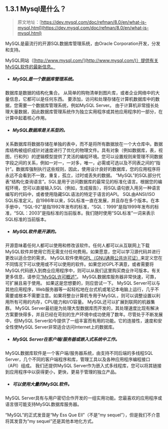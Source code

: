 ## 1.3.1 Mysql是什么？

> 原文地址：[https://dev.mysql.com/doc/refman/8.0/en/what-is-mysql.html](https://dev.mysql.com/doc/refman/8.0/en/what-is-mysql.html)

MySQL是最流行的开源SQL数据库管理系统，由Oracle Corporation开发，分发和支持。

MySQL网站（[http://www.mysql.com/](http://www.mysql.com/)）提供有关MySQL软件的最新信息。

- ##### MySQL是一个数据库管理系统。
数据库是数据的结构化集合。 从简单的购物清单到图片库，或者企业网络中的大量信息，它都可以是任何东西。 要添加，访问和处理存储在计算机数据库中的数据，您需要一个数据库管理系统，例如MySQL Server。 由于计算机非常擅长处理大量数据，因此数据库管理系统作为独立实用程序或其他应用程序的一部分，在计算中起着核心作用。

- ##### MySQL数据库是关系型的。
关系数据库将数据存储在单独的表中，而不是将所有数据放在一个大仓库中。数据库结构被组织成针对速度进行了优化的物理文件。具有对象（例如数据库，表，视图，行和列）的逻辑模型提供了灵活的编程环境。您可以设置规则来管理不同数据字段之间的关系，例如一对一，一对多，唯一，必需或可选以及不同表之间的“指针”。数据库强制执行这些规则，因此，使用设计良好的数据库，您的应用程序将永远不会看到不一致，重复，孤立，过时或丢失的数据。
“MySQL”的SQL部分代表“结构化查询语言”。SQL是用于访问数据库的最常见的标准化语言。根据您的编程环境，您可以直接输入SQL（例如，生成报告），将SQL语句嵌入用另一种语言编写的代码中，或者使用隐藏SQL语法的特定于语言的API。
SQL由ANSI/ISO SQL标准定义。自1986年以来，SQL标准一直在发展，并且存在多个版本。在本手册中，“SQL-92”是指1992年发布的标准，“SQL：1999”是指1999年发布的标准，“SQL：2003”是指标准的当前版本。我们随时使用“SQL标准”一词来表示SQL标准的当前版本。

- ##### MySQL软件是开源的。
开源意味着任何人都可以使用和修改该软件。任何人都可以从互联网上下载MySQL软件并使用它而无需支付任何费用。如果愿意，您可以学习源代码并进行更改以适合您的需求。 MySQL软件使用[GPL（GNU通用公共许可证）](http://www.fsf.org/licenses/)来定义您在不同情况下可以使用或不可以使用的软件。如果您对GPL不满意，或者需要将MySQL代码嵌入到商业应用程序中，则可以从我们这里购买商业许可版本。有关更多信息，请参见[“MySQL许可概述”](http://www.mysql.com/company/legal/licensing/)。
MySQL数据库服务器非常快速，可靠，可扩展且易于使用。
如果这是您想要的，则应尝试一下。 MySQL Server可以与其他应用程序，Web服务器等一起轻松地在台式机或笔记本电脑上运行，几乎不需要或根本不需要注意。如果将整台计算机专用于MySQL，则可以调整设置以利用所有可用的内存，CPU能力和I/O容量。 MySQL还可以扩展到联网的机器集群。
MySQL Server最初是为处理大型数据库而开发的，其处理速度比现有解决方案要快得多，并且已经在苛刻的生产环境中成功使用了数年。尽管处于不断发展中，但MySQL Server如今提供了一组丰富而有用的功能。它的连接性，速度和安全性使MySQL Server非常适合访问Internet上的数据库。

- ##### MySQL Server在客户端/服务器或嵌入式系统中工作。
MySQL数据库软件是一个客户端/服务器系统，由支持不同后端的多线程SQL Server，几个不同的客户端程序和库，管理工具以及各种应用程序编程接口（API）组成。
我们还提供MySQL Server作为嵌入式多线程库，您可以将其链接到应用程序中以获得更小，更快，更易于管理的独立产品。

- ##### 可以使用大量的MySQL软件。
MySQL Server具有与用户密切合作开发的一组实用功能。您最喜欢的应用程序或语言很可能支持MySQL数据库服务器。

“MySQL”的正式发音是“My Ess Que Ell”（不是“my sequel”），但是我们不介意将其发音为“my sequel”还是其他本地化方式。
